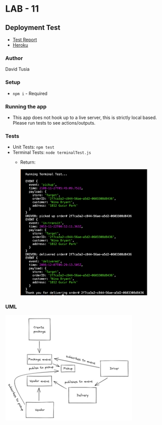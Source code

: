 # LAB - 11

## Deployment Test

- [Test Report](https://github.com/dftjr/caps/actions)
- [Heroku](https://dftjr-caps.herokuapp.com/)

### Author

David Tusia

### Setup

- <code>npm i</code> - Required

### Running the app

- This app does not hook up to a live server, this is strictly local based. Please run tests to see actions/outputs.

### Tests

- Unit Tests: <code>npm test</code>
- Terminal Tests: <code>node terminalTest.js </code>
  - Return:

       <img src="./img/lab11-terminalTest-output.png" alt="Terminal Testing Image" width="400"/>

### UML

<img src="./img/lab-11-uml.jpg" alt="Terminal Testing Image" width="400"/>
